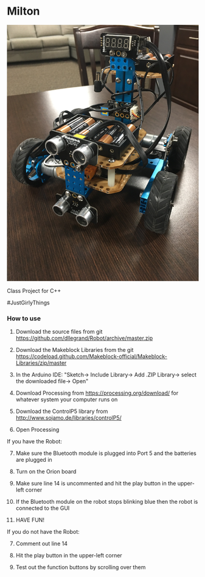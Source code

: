 # Milton

![Milton](/Milton.JPG)

Class Project for C++

#JustGirlyThings

### How to use

1. Download the source files from git https://github.com/dllegrand/Robot/archive/master.zip

2. Download the Makeblock Libraries from the git https://codeload.github.com/Makeblock-official/Makeblock-Libraries/zip/master

3. In the Arduino IDE: "Sketch-> Include Library-> Add .ZIP Library-> select the downloaded file-> Open"

4. Download Processing from https://processing.org/download/ for whatever system your computer runs on

5. Download the ControlP5 library from http://www.sojamo.de/libraries/controlP5/

6. Open Processing

If you have the Robot:

7. Make sure the Bluetooth module is plugged into Port 5 and the batteries are plugged in

8. Turn on the Orion board

9. Make sure line 14 is uncommented and hit the play button in the upper-left corner

10. If the Bluetooth module on the robot stops blinking blue then the robot is connected to the GUI

11. HAVE FUN!

If you do not have the Robot:

7. Comment out line 14

8. Hit the play button in the upper-left corner

9. Test out the function buttons by scrolling over them
